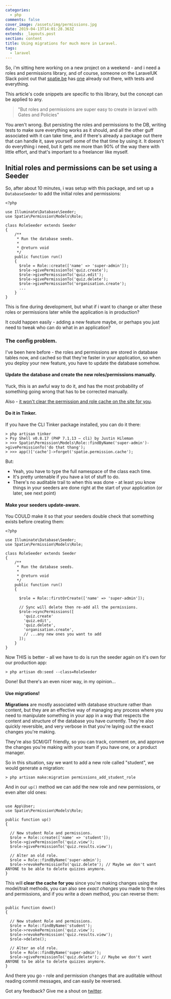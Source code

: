 ```yaml
---
categories:
  - php
comments: false
cover_image: /assets/img/permissions.jpg
date: 2019-04-13T14:01:28.363Z
extends: _layouts.post
section: content
title: Using migrations for much more in Laravel.
tags:
  - laravel
---
```


So, i'm sitting here working on a new project on a weekend - and i need a roles and permissions library, and of course, someone on the LaravelUK Slack point out that [spatie.be](https://spatie.be) has [one](https://github.com/spatie/laravel-permission) already out there, with tests and everything.

This article's code snippets are specific to this library, but the concept can be applied to any.

> "But roles and permissions are super easy to create in laravel with Gates and Policies"

You aren't wrong. But persisting the roles and permissions to the DB, writing tests to make sure everything works as it should, and all the other guff associated with it can take time, and if there's already a package out there that can handle it, save yourself some of the that time by using it. It doesn't do everything i need, but it gets me more than 90% of the way there with little effort, and that's important to a freelancer like myself.

## Initial roles and permissions can be set using a Seeder

So, after about 10 minutes, i was setup with this package, and set up a `DatabaseSeeder` to add the initial roles and permissions:

```
<?php

use Illuminate\Database\Seeder;
use Spatie\Permission\Models\Role;

class RoleSeeder extends Seeder
{
    /**
     * Run the database seeds.
     *
     * @return void
     */
    public function run()
    {
      $role = Role::create(['name' => 'super-admin']);
      $role->givePermissionTo('quiz.create');
      $role->givePermissionTo('quiz.edit');
      $role->givePermissionTo('quiz.delete');
      $role->givePermissionTo('organisation.create');
      ...
    }
}
```

This is fine during development, but what if i want to change or alter these roles or permissions later while the application is in production?

It could happen easily - adding a new feature maybe, or perhaps you just need to tweak who can do what in an application?

### The config problem.

I've been here before - the roles and permissions are stored in database tables now, and cached so that they're faster in your application, so when you deploy your new feature, you have to update the database somehow.

#### Update the database and create the new roles/permissions manually.

Yuck, this is an awful way to do it, and has the most probability of something going wrong that has to be corrected manually.

Also - [it won't clear the permission and role cache on the site for you](https://github.com/spatie/laravel-permission#cache).

#### Do it in Tinker.

If you have the CLI Tinker package installed, you can do it there:

```
> php artisan tinker
> Psy Shell v0.8.17 (PHP 7.1.13 — cli) by Justin Hileman
> >>> Spatie\Permission\Models\Role::findByName('super-admin')->givePermissionTo('do that thang');
> >>> app()['cache']->forget('spatie.permission.cache');
```

But:

- Yeah, you have to type the full namespace of the class each time.
- It's pretty untenable if you have a lot of stuff to do.
- There's no auditable trail to when this was done - at least you know things in your seeders are done right at the start of your application (or later, see next point)

#### Make your seeders update-aware.

You COULD make it so that your seeders double check that something exists before creating them:

```
<?php

use Illuminate\Database\Seeder;
use Spatie\Permission\Models\Role;

class RoleSeeder extends Seeder
{
    /**
     * Run the database seeds.
     *
     * @return void
     */
    public function run()
    {

      $role = Role::firstOrCreate(['name' => 'super-admin']);

      // Sync will delete then re-add all the permissions.
      $role->syncPermissions([
        'quiz.create'
        'quiz.edit',
        'quiz.delete',
        'organisation.create',
        // ...any new ones you want to add
      ]);
    }
}
```

Now THIS is better - all we have to do is run the seeder again on it's own for our production app:

```
> php artisan db:seed --class=RoleSeeder
```

Done! But there's an even nicer way, in my opinion...

#### Use migrations!

__Migrations__ are mostly associated with database structure rather than content, but they are an effective way of managing any process where you need to manipulate something in your app in a way that respects the content and structure of the database you have currently. They're also quickly reversible, and very verbose in that you're laying out the exact changes you're making.

They're also SCM/GIT friendly, so you can track, comment on, and approve the changes you're making with your team if you have one, or a product manager.

So in this situation, say we want to add a new role called "student", we would generate a migration:

```
> php artisan make:migration permissions_add_student_role
```

And in our `up()` method we can add the new role and new permissions, or even alter old ones:

```

use App\User;
use Spatie\Permission\Models\Role;

public function up()
{

  // New student Role and permissions.
  $role = Role::create(['name' => 'student']);
  $role->givePermissionTo('quiz.view');
  $role->givePermissionTo('quiz.results.view');
  
  // Alter an old role.
  $role = Role::findByName('super-admin');
  $role->revokePermissionTo('quiz.delete'); // Maybe we don't want ANYONE to be able to delete quizzes anymore.
}
```

This will __clear the cache for you__ since you're making changes using the model/trait methods, you can also see *exact changes* you made to the roles and permissions, and if you write a down method, you can reverse them:

```

public function down()
{

  // New student Role and permissions.
  $role = Role::findByName('student');
  $role->revokePermission('quiz.view');
  $role->revokePermission('quiz.results.view');
  $role->delete();
  
  // Alter an old role.
  $role = Role::findByName('super-admin');
  $role->givePermissionTo('quiz.delete'); // Maybe we don't want ANYONE to be able to delete quizzes anymore.
}
```

And there you go - role and permission changes that are auditable without reading commit messages, and can easily be reversed.

Got any feedback? Give me a shout on [twitter](https://twitter.com/danmatthews).




